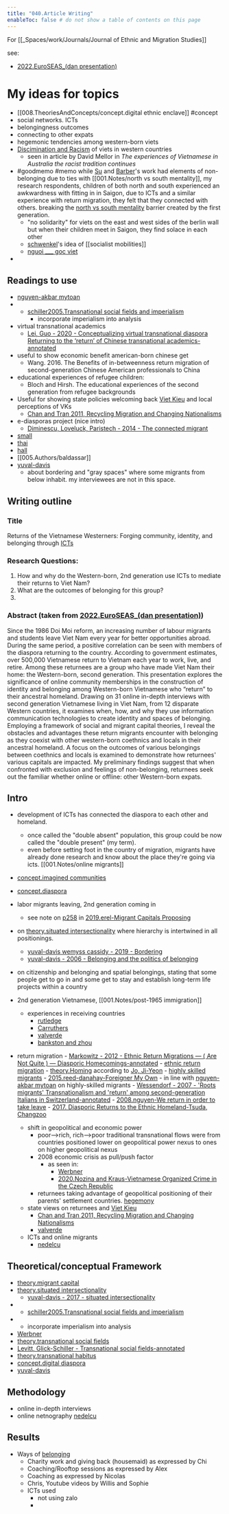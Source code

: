 ```yaml
---
title: "040.Article Writing"
enableToc: false # do not show a table of contents on this page
---
```


For [[_Spaces/work/Journals/Journal of Ethnic and Migration Studies]]

see: 
- [2022.EuroSEAS_(dan presentation)](_Spaces/work/Conferences/2022.EuroSEAS_(dan%20presentation).md)

# My ideas for topics
- [[008.TheoriesAndConcepts/concept.digital ethnic enclave]] #concept 
- social networks. ICTs
- belongingness outcomes
- connecting to other expats
- hegemonic tendencies among western-born viets
- [Discimination and Racism](001.Notes/Discimination%20and%20Racism.md) of viets in western countries
	- seen in article by David Mellor in *The experiences of Vietnamese in Australia the racist tradition continues*
- #goodmemo #memo while [Su](005.Authors/Su.md) and [Barber](005.Authors/Barber.md)'s work had elements of non-belonging due to ties with [[001.Notes/north vs south mentality]], my research respondents, children of both north and south experienced an awkwardness with fitting in in Saigon, due to ICTs and a similar experience with return migration, they felt that they connected with others. breaking the [north vs south mentality](001.Notes/north%20vs%20south%20mentality.md) barrier created by the first generation.
	- "no solidarity" for viets on the east and west sides of the berlin wall but when their children meet in Saigon, they find solace in each other
	- [schwenkel](005.Authors/schwenkel.md)'s idea of [[socialist mobilities]] 
	- [nguoi ___ goc viet](001.Notes/nguoi%20___%20goc%20viet.md)
- 

## Readings to use
- [nguyen-akbar mytoan](005.Authors/nguyen-akbar%20mytoan.md)
- - [schiller2005.Transnational social fields and imperialism](002.LiteratureNotes/schiller2005.Transnational%20social%20fields%20and%20imperialism.md)
	- incorporate imperialism into analysis
- virtual transnational academics
	- [Lei, Guo - 2020 - Conceptualizing virtual transnational diaspora Returning to the ‘return’ of Chinese transnational academics-annotated](002.LiteratureNotes/Lei,%20Guo%20-%202020%20-%20Conceptualizing%20virtual%20transnational%20diaspora%20Returning%20to%20the%20‘return’%20of%20Chinese%20transnational%20academics-annotated.md)
- useful to show economic benefit american-born chinese get
	- Wang. 2016. The Benefits of in-betweenness return migration of second-generation Chinese American professionals to China
- educational experiences of refugee children: 
	- Bloch and Hirsh. The educational experiences of the second generation from refugee backgrounds
- Useful for showing state policies welcoming back [Viet Kieu](001.Notes/Viet%20Kieu.md) and local perceptions of VKs
	- [Chan and Tran 2011, Recycling Migration and Changing Nationalisms](002.LiteratureNotes/Chan%20and%20Tran%202011,%20Recycling%20Migration%20and%20Changing%20Nationalisms.md)
- e-diasporas project (nice intro)
	- [Diminescu, Loveluck, Paristech - 2014 - The connected migrant](002.LiteratureNotes/Diminescu,%20Loveluck,%20Paristech%20-%202014%20-%20The%20connected%20migrant.md)
- [small](005.Authors/small.md)
- [thai](005.Authors/thai.md)
- [hall](005.Authors/hall.md)
- [[005.Authors/baldassar]]
- [yuval-davis](005.Authors/yuval-davis.md)
	- about bordering and "gray spaces" where some migrants from below inhabit. my interviewees are not in this space.

## Writing outline

### Title 
Returns of the Vietnamese Westerners: Forging community, identity, and belonging through [ICTs](009.Themes/Identity%20and%20Belonging/theme.ICTs%20and%20Belonging.md)

### Research Questions:
1. How and why do the Western-born, 2nd generation use ICTs to mediate their returns to Viet Nam?
2. What are the outcomes of belonging for this group?
3. 

### Abstract (taken from [2022.EuroSEAS_(dan presentation)](_Spaces/work/Conferences/2022.EuroSEAS_(dan%20presentation).md))

Since the 1986 Doi Moi reform, an increasing number of labour migrants and students leave Viet Nam every year for better opportunities abroad. During the same period, a positive correlation can be seen with members of the diaspora returning to the country. According to government estimates, over 500,000 Vietnamese return to Vietnam each year to work, live, and retire. Among these returnees are a group who have made Viet Nam their home: the Western-born, second generation. This presentation explores the significance of online community memberships in the construction of identity and belonging among Western-born Vietnamese who “return” to their ancestral homeland. Drawing on 31 online in-depth interviews with second generation Vietnamese living in Viet Nam, from 12 disparate Western countries, it examines when, how, and why they use information communication technologies to create identity and spaces of belonging. Employing a framework of social and migrant capital theories, I reveal the obstacles and advantages these return migrants encounter with belonging as they coexist with other western-born coethnics and locals in their ancestral homeland. A focus on the outcomes of various belongings between coethnics and locals is examined to demonstrate how returnees' various capitals are impacted. My preliminary findings suggest that when confronted with exclusion and feelings of non-belonging, returnees seek out the familiar whether online or offline: other Western-born expats.



## Intro
- development of ICTs has connected the diaspora to each other and homeland. 
	- once called the "double absent" population, this group could be now called the "double present" (my term). 
	- even before setting foot in the country of migration, migrants have already done research and know about the place they're going via icts. [[001.Notes/online migrants]]
- [concept.imagined communities](008.TheoriesAndConcepts/concept.imagined%20communities.md)
- [concept.diaspora](008.TheoriesAndConcepts/concept.diaspora.md)
- labor migrants leaving, 2nd generation coming in
	- see note on [p258](002.LiteratureNotes/2019.erel-Migrant%20Capitals%20Proposing.md#p258) in [2019.erel-Migrant Capitals Proposing](002.LiteratureNotes/2019.erel-Migrant%20Capitals%20Proposing.md)
- on [theory.situated intersectionality](008.TheoriesAndConcepts/theory.situated%20intersectionality.md) where hierarchy is intertwined in all positionings. 
	- [yuval-davis wemyss cassidy - 2019 - Bordering](002.LiteratureNotes/yuval-davis%20wemyss%20cassidy%20-%202019%20-%20Bordering.md)
	- [yuval-davis - 2006 - Belonging and the politics of belonging](002.LiteratureNotes/yuval-davis%20-%202006%20-%20Belonging%20and%20the%20politics%20of%20belonging.md)
- on citizenship and belonging and spatial belongings, stating that some people get to go in and some get to stay and establish long-term life projects within a country
	
- 2nd generation Vietnamese, [[001.Notes/post-1965 immigration]]
	- experiences in receiving countries
		- [rutledge](005.Authors/rutledge.md)
		- [Carruthers](005.Authors/Carruthers.md)
		- [valverde](005.Authors/valverde.md)
		- [bankston and zhou](005.Authors/bankston%20and%20zhou.md)
- return migration
		- [Markowitz - 2012 - Ethnic Return Migrations — ( Are Not Quite ) — Diasporic Homecomings-annotated](Attachments/PDFs/Markowitz%20-%202012%20-%20Ethnic%20Return%20Migrations%20—%20(%20Are%20Not%20Quite%20)%20—%20Diasporic%20Homecomings-annotated.pdf)
		- [ethnic return migration](001.Notes/ethnic%20return%20migration.md)
		- [theory.Homing](008.TheoriesAndConcepts/theory.Homing.md) according to [Jo, Ji-Yeon](005.Authors/Jo,%20Ji-Yeon.md)
		- [highly skilled migrants](001.Notes/highly%20skilled%20migrants.md)
		- [2015.reed-danahay-Foreigner My Own](002.LiteratureNotes/2015.reed-danahay-Foreigner%20My%20Own.md)
		- in line with [nguyen-akbar mytoan](005.Authors/nguyen-akbar%20mytoan.md) on highly-skilled migrants
		- [Wessendorf - 2007 - 'Roots migrants' Transnationalism and 'return' among second-generation Italians in Switzerland-annotated](Attachments/PDFs/Wessendorf%20-%202007%20-%20'Roots%20migrants'%20Transnationalism%20and%20'return'%20among%20second-generation%20Italians%20in%20Switzerland-annotated.pdf)
		- [2008.nguyen-We return in order to take leave](002.LiteratureNotes/2008.nguyen-We%20return%20in%20order%20to%20take%20leave.md)
		- [2017. Diasporic Returns to the Ethnic Homeland-Tsuda, Changzoo](002.LiteratureNotes/2017.%20Diasporic%20Returns%20to%20the%20Ethnic%20Homeland-Tsuda,%20Changzoo.md)
	- shift in geopolitical and economic power 
		- poor-->rich, rich-->poor traditional transnational flows were from countries positioned lower on geopolitical power nexus to ones on higher geopolitical nexus
		- 2008 economic crisis as pull/push factor 
			- as seen in:
				- [Werbner](005.Authors/Werbner.md)
				- [2020.Nozina and Kraus-Vietnamese Organized Crime in the Czech Republic](002.LiteratureNotes/2020.Nozina%20and%20Kraus-Vietnamese%20Organized%20Crime%20in%20the%20Czech%20Republic.md)
		- returnees taking advantage of geopolitical positioning of their parents' settlement countries. [hegemony](001.Notes/hegemony.md)
	- state views on returnees and [Viet Kieu](001.Notes/Viet%20Kieu.md)
		- [Chan and Tran 2011, Recycling Migration and Changing Nationalisms](002.LiteratureNotes/Chan%20and%20Tran%202011,%20Recycling%20Migration%20and%20Changing%20Nationalisms.md)
		- [valverde](005.Authors/valverde.md) 
	- ICTs and online migrants
		- [nedelcu](005.Authors/nedelcu.md)

## Theoretical/conceptual Framework
- [theory.migrant capital](008.TheoriesAndConcepts/theory.migrant%20capital.md)
- [theory.situated intersectionality](008.TheoriesAndConcepts/theory.situated%20intersectionality.md)
	- [yuval-davis - 2017 - situated intersectionality](002.LiteratureNotes/yuval-davis%20-%202017%20-%20situated%20intersectionality.md)
- - [schiller2005.Transnational social fields and imperialism](002.LiteratureNotes/schiller2005.Transnational%20social%20fields%20and%20imperialism.md)
- 
	- incorporate imperialism into analysis
- [Werbner](005.Authors/Werbner.md)
- [theory.transnational social fields](008.TheoriesAndConcepts/theory.transnational%20social%20fields.md)
- [Levitt, Glick-Schiller - Transnational social fields-annotated](002.LiteratureNotes/Levitt,%20Glick-Schiller%20-%20Transnational%20social%20fields-annotated.md)
- [theory.transnational habitus](008.TheoriesAndConcepts/theory.transnational%20habitus.md)
- [concept.digital diaspora](008.TheoriesAndConcepts/concept.digital%20diaspora.md)
- [yuval-davis](005.Authors/yuval-davis.md)

## Methodology
- online in-depth interviews
- online netnography [nedelcu](005.Authors/nedelcu.md)

## Results
- Ways of [belonging](<[belonging](001.Notes/belonging.md)>)
	- Charity work and giving back (housemaid) as expressed by Chi
	- Coaching/Rooftop sessions as expressed by Alex
	- Coaching as expressed by Nicolas
	- Chris, Youtube videos by Willis and Sophie
	- ICTs used
		- not using zalo
		- 
